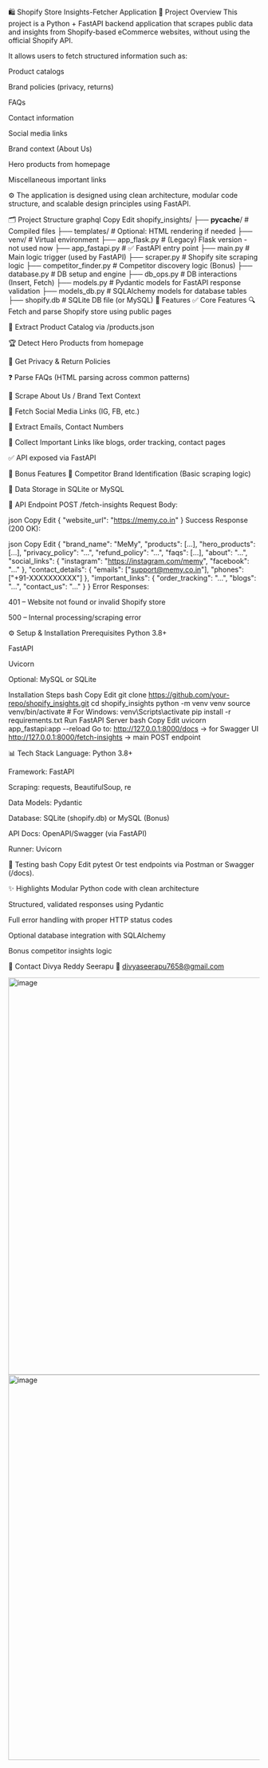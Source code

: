 🛍️ Shopify Store Insights-Fetcher Application
📌 Project Overview
This project is a Python + FastAPI backend application that scrapes public data and insights from Shopify-based eCommerce websites, without using the official Shopify API.

It allows users to fetch structured information such as:

Product catalogs

Brand policies (privacy, returns)

FAQs

Contact information

Social media links

Brand context (About Us)

Hero products from homepage

Miscellaneous important links

⚙️ The application is designed using clean architecture, modular code structure, and scalable design principles using FastAPI.

🗂️ Project Structure
graphql
Copy
Edit
shopify_insights/
├── __pycache__/               # Compiled files
├── templates/                 # Optional: HTML rendering if needed
├── venv/                      # Virtual environment
├── app_flask.py               # (Legacy) Flask version - not used now
├── app_fastapi.py             # ✅ FastAPI entry point
├── main.py                    # Main logic trigger (used by FastAPI)
├── scraper.py                 # Shopify site scraping logic
├── competitor_finder.py       # Competitor discovery logic (Bonus)
├── database.py                # DB setup and engine
├── db_ops.py                  # DB interactions (Insert, Fetch)
├── models.py                  # Pydantic models for FastAPI response validation
├── models_db.py               # SQLAlchemy models for database tables
├── shopify.db                 # SQLite DB file (or MySQL)
🚀 Features
✅ Core Features
🔍 Fetch and parse Shopify store using public pages

🛒 Extract Product Catalog via /products.json

🏆 Detect Hero Products from homepage

📃 Get Privacy & Return Policies

❓ Parse FAQs (HTML parsing across common patterns)

🧾 Scrape About Us / Brand Text Context

📱 Fetch Social Media Links (IG, FB, etc.)

📧 Extract Emails, Contact Numbers

🔗 Collect Important Links like blogs, order tracking, contact pages

✅ API exposed via FastAPI

🎁 Bonus Features
🧠 Competitor Brand Identification (Basic scraping logic)

💽 Data Storage in SQLite or MySQL

🔌 API Endpoint
POST /fetch-insights
Request Body:

json
Copy
Edit
{
  "website_url": "https://memy.co.in"
}
Success Response (200 OK):

json
Copy
Edit
{
  "brand_name": "MeMy",
  "products": [...],
  "hero_products": [...],
  "privacy_policy": "...",
  "refund_policy": "...",
  "faqs": [...],
  "about": "...",
  "social_links": {
    "instagram": "https://instagram.com/memy",
    "facebook": "..."
  },
  "contact_details": {
    "emails": ["support@memy.co.in"],
    "phones": ["+91-XXXXXXXXXX"]
  },
  "important_links": {
    "order_tracking": "...",
    "blogs": "...",
    "contact_us": "..."
  }
}
Error Responses:

401 – Website not found or invalid Shopify store

500 – Internal processing/scraping error

⚙️ Setup & Installation
Prerequisites
Python 3.8+

FastAPI

Uvicorn

Optional: MySQL or SQLite

Installation Steps
bash
Copy
Edit
git clone https://github.com/your-repo/shopify_insights.git
cd shopify_insights
python -m venv venv
source venv/bin/activate  # For Windows: venv\Scripts\activate
pip install -r requirements.txt
Run FastAPI Server
bash
Copy
Edit
uvicorn app_fastapi:app --reload
Go to:
http://127.0.0.1:8000/docs → for Swagger UI
http://127.0.0.1:8000/fetch-insights → main POST endpoint

📊 Tech Stack
Language: Python 3.8+

Framework: FastAPI

Scraping: requests, BeautifulSoup, re

Data Models: Pydantic

Database: SQLite (shopify.db) or MySQL (Bonus)

API Docs: OpenAPI/Swagger (via FastAPI)

Runner: Uvicorn

🧪 Testing
bash
Copy
Edit
pytest
Or test endpoints via Postman or Swagger (/docs).

✨ Highlights
Modular Python code with clean architecture

Structured, validated responses using Pydantic

Full error handling with proper HTTP status codes

Optional database integration with SQLAlchemy

Bonus competitor insights logic

📩 Contact
Divya Reddy Seerapu
📧 divyaseerapu7658@gmail.com


<img width="942" height="796" alt="image" src="https://github.com/user-attachments/assets/2134a738-a333-4847-94c6-eaa9b69ea669" />
<img width="708" height="772" alt="image" src="https://github.com/user-attachments/assets/6764701f-8830-4277-9fca-8276ff8a2010" />



